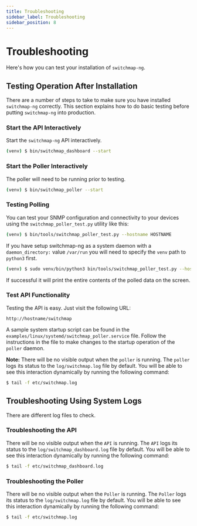 ```yaml
---
title: Troubleshooting
sidebar_label: Troubleshooting
sidebar_position: 8
---
```

# Troubleshooting

Here\'s how you can test your installation of `switchmap-ng`.

## Testing Operation After Installation

There are a number of steps to take to make sure you have installed
`switchmap-ng` correctly. This section explains how to do basic testing
before putting `switchmap-ng` into production.

### Start the API Interactively

Start the `switchmap-ng` API interactively.

``` bash
(venv) $ bin/switchmap_dashboard --start
```

### Start the Poller Interactively

The poller will need to be running prior to testing.

``` bash
(venv) $ bin/switchmap_poller --start
```

### Testing Polling

You can test your SNMP configuration and connectivity to your devices
using the `switchmap_poller_test.py` utility like this:

``` bash
(venv) $ bin/tools/switchmap_poller_test.py --hostname HOSTNAME
```

If you have setup switchmap-ng as a system daemon with a
`daemon_directory:` value `/var/run` you will need to specify the `venv`
path to `python3` first.

``` bash
(venv) $ sudo venv/bin/python3 bin/tools/switchmap_poller_test.py --hostname HOSTNAME
```

If successful it will print the entire contents of the polled data on
the screen.

### Test API Functionality

Testing the API is easy. Just visit the following URL:

    http://hostname/switchmap

A sample system startup script can be found in the
`examples/linux/systemd/switchmap_poller.service` file. Follow the
instructions in the file to make changes to the startup operation of the
`poller` daemon.

**Note:** There will be no visible output when the `poller` is running.
The `poller` logs its status to the `log/switchmap.log` file by default.
You will be able to see this interaction dynamically by running the
following command:

```bash
$ tail -f etc/switchmap.log
```
## Troubleshooting Using System Logs

There are different log files to check.

### Troubleshooting the API

There will be no visible output when the `API` is running. The `API`
logs its status to the `log/switchmap_dashboard.log` file by default.
You will be able to see this interaction dynamically by running the
following command:

```bash
$ tail -f etc/switchmap_dashboard.log
```
### Troubleshooting the Poller

There will be no visible output when the `Poller` is running. The
`Poller` logs its status to the `log/switchmap.log` file by default. You
will be able to see this interaction dynamically by running the
following command:

```bash
$ tail -f etc/switchmap.log
```
